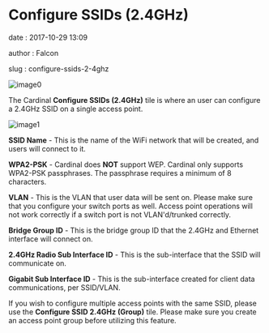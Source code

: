Configure SSIDs (2.4GHz)
========================

date
:   2017-10-29 13:09

author
:   Falcon

slug
:   configure-ssids-2-4ghz

![image0](http://cardinal.mcclunetechnologies.net/wp-content/uploads/2017/10/img_59f61652e55c1.png)

The Cardinal **Configure SSIDs (2.4GHz)** tile is where an user can
configure a 2.4GHz SSID on a single access point.

![image1](http://cardinal.mcclunetechnologies.net/wp-content/uploads/2017/10/img_59f6169d090e2.png)

**SSID Name** - This is the name of the WiFi network that will be
created, and users will connect to it.

**WPA2-PSK** - Cardinal does **NOT** support WEP. Cardinal only supports
WPA2-PSK passphrases. The passphrase requires a minimum of 8 characters.

**VLAN** - This is the VLAN that user data will be sent on. Please make
sure that you configure your switch ports as well. Access point
operations will not work correctly if a switch port is not
VLAN'd/trunked correctly.

**Bridge Group ID** - This is the bridge group ID that the 2.4GHz and
Ethernet interface will connect on.

**2.4GHz Radio Sub Interface ID** - This is the sub-interface that the
SSID will communicate on.

**Gigabit Sub Interface ID** - This is the sub-interface created for
client data communications, per SSID/VLAN.

If you wish to configure multiple access points with the same SSID,
please use the **Configure SSID 2.4GHz (Group)** tile. Please make sure
you create an access point group before utilizing this feature.
